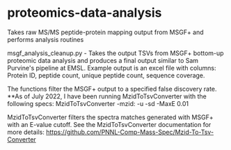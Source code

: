 # proteomics-data-analysis
Takes raw MS/MS peptide-protein mapping output from MSGF+ and performs analysis routines

msgf_analysis_cleanup.py -
 Takes the output TSVs from MSGF+ bottom-up proteomic data analysis
 and produces a final output similar to Sam Purvine's pipeline at EMSL.
 Example output is an excel file with columns: Protein ID, peptide count, unique peptide count, sequence coverage.

 The functions filter the MSGF+ output to a specified false discovery rate.
 **As of July 2022, I have been running MzidToTsvConverter with the following specs:
    MzidToTsvConverter -mzid:<mzid-file-path> -u -sd -MaxE 0.01

MzidToTsvConverter filters the spectra matches generated with MSGF+ with an E-value cutoff. See the MzidToTsvConverter
 documentation for more details: https://github.com/PNNL-Comp-Mass-Spec/Mzid-To-Tsv-Converter
